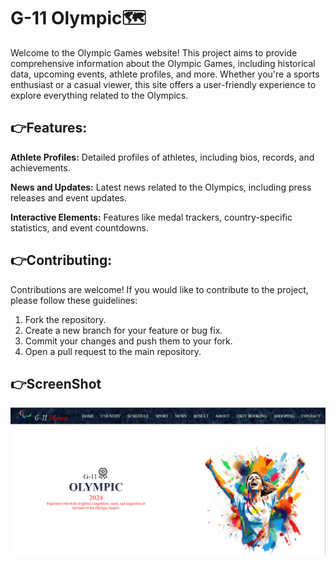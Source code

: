 # G-11 Olympic🗺️
Welcome to the Olympic Games website! This project aims to provide comprehensive information about the Olympic Games, including historical data, upcoming events, athlete profiles, and more. Whether you're a sports enthusiast or a casual viewer, this site offers a user-friendly experience to explore everything related to the Olympics.
## 👉Features:
**Athlete Profiles:** Detailed profiles of athletes, including bios, records, and achievements.

**News and Updates:** Latest news related to the Olympics, including press releases and event updates.

**Interactive Elements:** Features like medal trackers, country-specific statistics, and event countdowns.
## 👉Contributing:
Contributions are welcome! If you would like to contribute to the project, please follow these guidelines:

1. Fork the repository.
2. Create a new branch for your feature or bug fix.
3. Commit your changes and push them to your fork.
4. Open a pull request to the main repository.

## 👉ScreenShot
![ScreenShot](./screenshot/Home.png)